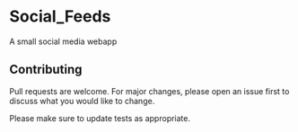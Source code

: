 # Social_Feeds
A small social media webapp



## Contributing
Pull requests are welcome. For major changes, please open an issue first to discuss what you would like to change.

Please make sure to update tests as appropriate.
